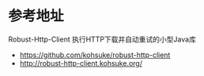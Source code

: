 # 参考地址
Robust-Http-Client 执行HTTP下载并自动重试的小型Java库
- https://github.com/kohsuke/robust-http-client
- http://robust-http-client.kohsuke.org/